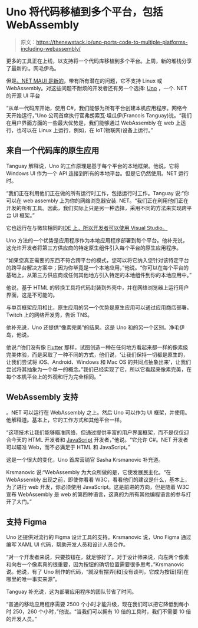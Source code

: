 # Uno 将代码移植到多个平台，包括 WebAssembly

> 原文：<https://thenewstack.io/uno-ports-code-to-multiple-platforms-including-webassembly/>

更多的工具正在上线，以支持将一个代码库移植到多个平台。上周，新的堆栈分享了最新的:。网毛伊岛。

但是[。NET MAUI 是新的](https://thenewstack.io/what-net-maui-can-do-for-frontend-and-web-developers/)，带有所有潜在的问题，它不支持 Linux 或 WebAssembly。对这些问题不耐烦的开发者还有另一个选择: [Uno](https://platform.uno/) ，一个. NET 的开源 UI 平台

“从单一代码库开始，使用 C#，我们能够为所有平台创建本机应用程序。网络今天开始运行，”Uno 公司首席执行官弗朗索瓦·坦瓜伊(Francois Tanguay)说。“我们在用户界面方面的一些最大优势是，我们能够通过 WebAssembly 在 web 上运行，也可以在 Linux 上运行，例如，在 IoT(物联网)设备上运行。”

## 来自一个代码库的原生应用

Tanguay 解释说，Uno 的工作原理是基于每个平台的本地框架。他说，它将 Windows UI 作为一个 API 连接到所有的本地平台。但是它仍然使用。NET 运行时。

“我们正在利用他们正在做的所有运行时工作，包括运行时工作。Tanguay 说:“你可以在 web assembly 上为你的网络浏览器安装. NET。“我们正在利用他们正在开发的所有工具。因此，我们实际上只是另一种选择，采用不同的方法来实现跨平台 UI 框架。”

它也运行在与微软相同的[IDE 上，所以开发者可以使用 Visual Studio。](https://thenewstack.io/microsoft-launches-dev-box-preview/)

Uno 方法的一个优势是应用程序作为本地应用程序部署到每个平台。他补充说，这允许开发者将第三方供应商的特定原生组件引入每个平台的原生应用程序。

“如果您真正需要的东西不符合跨平台的模式，您可以将它纳入您针对该特定平台的跨平台解决方案中；因为你毕竟是一个本地应用，”他说。“你可以在每个平台的基础上，从第三方供应商或任何其他地方引入特定的本地组件到你的本地应用中。”

他说，基于 HTML 的转换工具将代码封装到外壳中，并在网络浏览器上运行用户界面，这是不可能的。

与单页框架应用相比，原生应用的另一个优势是原生应用可以通过应用商店部署。Twitch 上的网络开发秀，告诉 TNS。

他补充说，Uno 还提供“像素完美”的结果。这是 Uno 和的另一个区别。净毛伊岛，他说。

他说:“他们没有像 [Flutter](https://thenewstack.io/12-ways-flutter-streamlines-app-development/) 那样，试图创造一种在任何地方看起来都一样的像素级完美体验，而是采取了一种不同的方式，他们说，‘让我们保持一切都是原生的，让我们尝试将 iOS、Android、Windows 和 Mac OS 的共同点抽象出来’，让我们尝试将其抽象为一个单一的概念。”我们已经实现了它，所以它看起来像素完美，在每个本机平台上的外观和行为完全相同。"

## WebAssembly 支持

。NET 可以运行在 WebAssembly 之上。然后 Uno 可以作为 UI 框架，并使用。他解释道。基本上，它的工作方式和其他平台一样。

“这项技术让我们能够瞄准网络，但通过提供丰富的用户界面框架，而不是仅仅迎合今天的 HTML 开发者和 [JavaScript](https://thenewstack.io/javascript-build-objects-and-eliminate-looping-with-reduce/) 开发者，”他说。“它允许 C#。NET 开发者可以瞄准 Web，而不必满足于 HTML 和 JavaScript。”

这是一个很大的变化，Uno 首席营销官 Sasha Krsmanovic 补充道。

Krsmanovic 说:“WebAssembly 为大众所做的是，它使发展民主化。“在 WebAssembly 出现之前，即使你看看 W3C，看看他们的建议是什么，基本上，为了进行 web 开发，你必须使用 JavaScript。这是前进的方向，但是随着 W3C 宣布 WebAssembly 是 web 的第四种语言，这真的为所有其他编程语言的参与打开了大门。”

## 支持 Figma

Uno 还提供对流行的 Figma 设计工具的支持。Krsmanovic 说，Uno Figma 通过编写 XAML UI 代码，帮助开发人员和设计人员合作。

“对一个开发者来说，只要按钮在，就足够好了。对于设计师来说，向左两个像素和向右一个像素真的很重要，因为按钮的确切位置需要很多思考，”Krsmanovic 说。他说，有了 Uno 制作的代码，“就没有摆弄[和]没有谈判，它成为按钮[将]在哪里的唯一事实来源”。

Tanguay 补充说，这为部署应用程序的团队节省了时间。

“普通的移动应用程序需要 2500 个小时才能升级，现在我们可以把它降低到每小时 250，260 个小时，”他说。“当我们可以拥有 10 倍的工具时，我们不需要 10 倍的开发人员。”

<svg xmlns:xlink="http://www.w3.org/1999/xlink" viewBox="0 0 68 31" version="1.1"><title>Group</title> <desc>Created with Sketch.</desc></svg>